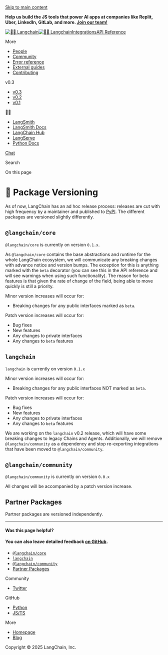 [Skip to main content](#__docusaurus_skipToContent_fallback)

**Help us build the JS tools that power AI apps at companies like Replit, Uber, LinkedIn, GitLab, and more. [Join our team!](https://jobs.ashbyhq.com/langchain/05efa205-8560-43fd-bfcc-3f7697561cfb?utm_source=https%3A%2F%2Fjs.langchain.com%2F&utm_campaign=langchainjs_docs)**

[![🦜️🔗 Langchain](/img/brand/wordmark.png)![🦜️🔗 Langchain](/img/brand/wordmark-dark.png)](/)[Integrations](/docs/integrations/platforms/)[API Reference](https://v03.api.js.langchain.com)

More

* [People](/docs/people/)
* [Community](/docs/community)
* [Error reference](/docs/troubleshooting/errors)
* [External guides](/docs/additional_resources/tutorials)
* [Contributing](/docs/contributing)

v0.3

* [v0.3](/docs/introduction)
* [v0.2](https://js.langchain.com/v0.2/docs/introduction)
* [v0.1](https://js.langchain.com/v0.1/docs/get_started/introduction)

🦜🔗

* [LangSmith](https://smith.langchain.com)
* [LangSmith Docs](https://docs.smith.langchain.com)
* [LangChain Hub](https://smith.langchain.com/hub)
* [LangServe](https://github.com/langchain-ai/langserve)
* [Python Docs](https://python.langchain.com/)

[Chat](https://chatjs.langchain.com)

Search

On this page

# 📕 Package Versioning

As of now, LangChain has an ad hoc release process: releases are cut with high frequency by
a maintainer and published to [PyPI](https://pypi.org/).
The different packages are versioned slightly differently.

## `@langchain/core`[​](#langchaincore "Direct link to langchaincore")

`@langchain/core` is currently on version `0.1.x`.

As `@langchain/core` contains the base abstractions and runtime for the whole LangChain ecosystem, we will communicate any breaking changes with advance notice and version bumps. The exception for this is anything marked with the `beta` decorator (you can see this in the API reference and will see warnings when using such functionality). The reason for beta features is that given the rate of change of the field, being able to move quickly is still a priority.

Minor version increases will occur for:

* Breaking changes for any public interfaces marked as `beta`.

Patch version increases will occur for:

* Bug fixes
* New features
* Any changes to private interfaces
* Any changes to `beta` features

## `langchain`[​](#langchain "Direct link to langchain")

`langchain` is currently on version `0.1.x`

Minor version increases will occur for:

* Breaking changes for any public interfaces NOT marked as `beta`.

Patch version increases will occur for:

* Bug fixes
* New features
* Any changes to private interfaces
* Any changes to `beta` features

We are working on the `langchain` v0.2 release, which will have some breaking changes to legacy Chains and Agents.
Additionally, we will remove `@langchain/community` as a dependency and stop re-exporting integrations that have been moved to `@langchain/community`.

## `@langchain/community`[​](#langchaincommunity "Direct link to langchaincommunity")

`@langchain/community` is currently on version `0.0.x`

All changes will be accompanied by a patch version increase.

## Partner Packages[​](#partner-packages "Direct link to Partner Packages")

Partner packages are versioned independently.

---

#### Was this page helpful?

#### You can also leave detailed feedback [on GitHub](https://github.com/langchain-ai/langchainjs/issues/new?assignees=&labels=03+-+Documentation&projects=&template=documentation.yml&title=DOC%3A+%3CPlease+write+a+comprehensive+title+after+the+%27DOC%3A+%27+prefix%3E).

* [`@langchain/core`](#langchaincore)
* [`langchain`](#langchain)
* [`@langchain/community`](#langchaincommunity)
* [Partner Packages](#partner-packages)

Community

* [Twitter](https://twitter.com/LangChainAI)

GitHub

* [Python](https://github.com/langchain-ai/langchain)
* [JS/TS](https://github.com/langchain-ai/langchainjs)

More

* [Homepage](https://langchain.com)
* [Blog](https://blog.langchain.dev)

Copyright © 2025 LangChain, Inc.